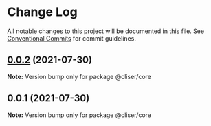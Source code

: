 # Change Log

All notable changes to this project will be documented in this file.
See [Conventional Commits](https://conventionalcommits.org) for commit guidelines.

## [0.0.2](https://github.com/linq2js/cliser/compare/@cliser/core@0.0.1...@cliser/core@0.0.2) (2021-07-30)

**Note:** Version bump only for package @cliser/core





## 0.0.1 (2021-07-30)

**Note:** Version bump only for package @cliser/core
